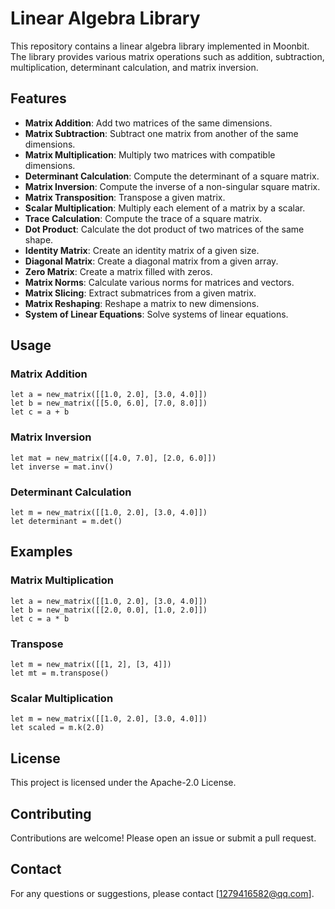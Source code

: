# Linear Algebra Library

This repository contains a linear algebra library implemented in Moonbit. The library provides various matrix operations such as addition, subtraction, multiplication, determinant calculation, and matrix inversion.

## Features

- **Matrix Addition**: Add two matrices of the same dimensions.
- **Matrix Subtraction**: Subtract one matrix from another of the same dimensions.
- **Matrix Multiplication**: Multiply two matrices with compatible dimensions.
- **Determinant Calculation**: Compute the determinant of a square matrix.
- **Matrix Inversion**: Compute the inverse of a non-singular square matrix.
- **Matrix Transposition**: Transpose a given matrix.
- **Scalar Multiplication**: Multiply each element of a matrix by a scalar.
- **Trace Calculation**: Compute the trace of a square matrix.
- **Dot Product**: Calculate the dot product of two matrices of the same shape.
- **Identity Matrix**: Create an identity matrix of a given size.
- **Diagonal Matrix**: Create a diagonal matrix from a given array.
- **Zero Matrix**: Create a matrix filled with zeros.
- **Matrix Norms**: Calculate various norms for matrices and vectors.
- **Matrix Slicing**: Extract submatrices from a given matrix.
- **Matrix Reshaping**: Reshape a matrix to new dimensions.
- **System of Linear Equations**: Solve systems of linear equations.

## Usage

### Matrix Addition

```moonbit
let a = new_matrix([[1.0, 2.0], [3.0, 4.0]])
let b = new_matrix([[5.0, 6.0], [7.0, 8.0]])
let c = a + b
```

### Matrix Inversion

```moonbit
let mat = new_matrix([[4.0, 7.0], [2.0, 6.0]])
let inverse = mat.inv()
```

### Determinant Calculation

```moonbit
let m = new_matrix([[1.0, 2.0], [3.0, 4.0]])
let determinant = m.det()
```

## Examples

### Matrix Multiplication

```moonbit
let a = new_matrix([[1.0, 2.0], [3.0, 4.0]])
let b = new_matrix([[2.0, 0.0], [1.0, 2.0]])
let c = a * b
```

### Transpose

```moonbit
let m = new_matrix([[1, 2], [3, 4]])
let mt = m.transpose()
```

### Scalar Multiplication

```moonbit
let m = new_matrix([[1.0, 2.0], [3.0, 4.0]])
let scaled = m.k(2.0)
```

## License

This project is licensed under the Apache-2.0 License.

## Contributing

Contributions are welcome! Please open an issue or submit a pull request.

## Contact

For any questions or suggestions, please contact [1279416582@qq.com].
